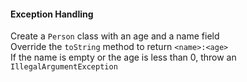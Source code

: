#### Exception Handling

Create a `Person` class with an age and a name field  
Override the `toString` method to return `<name>:<age>`  
If the name is empty or the age is less than 0, throw an `IllegalArgumentException`
